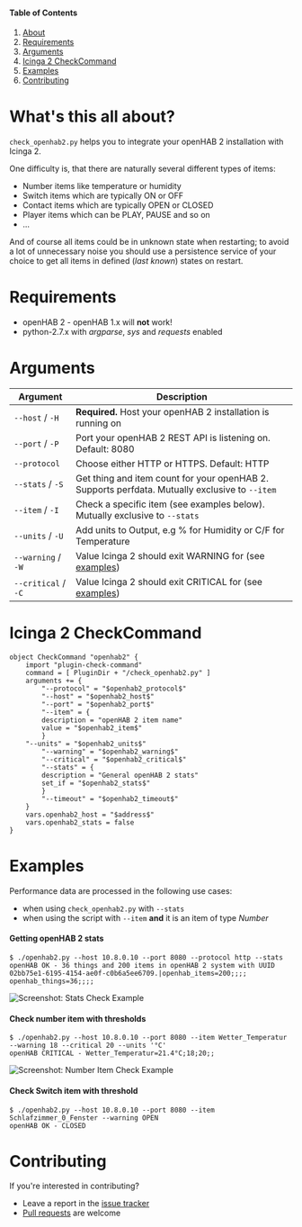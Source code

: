 #### Table of Contents

1. [About](#whats-this-all-about)
2. [Requirements](#requirements)
3. [Arguments](#arguments)
4. [Icinga 2 CheckCommand](#icinga-2-checkcommand)
4. [Examples](#examples)
5. [Contributing](#contributing)

# What's this all about?
`check_openhab2.py` helps you to integrate your openHAB 2 installation with Icinga 2.

One difficulty is, that there are naturally several different types of items:
* Number items like temperature or humidity
* Switch items which are typically ON or OFF
* Contact items which are typically OPEN or CLOSED
* Player items which can be PLAY, PAUSE and so on
* ...

And of course all items could be in unknown state when restarting; to avoid a lot of unnecessary noise you should use a persistence service of your choice to get all items in defined (*last known*) states on restart.

# Requirements
* openHAB 2 - openHAB 1.x will **not** work!
* python-2.7.x with *argparse*, *sys* and *requests* enabled

# Arguments
| Argument            | Description
| --------------------|----------------------------------------------------------------------
| `--host` / `-H`     | **Required.** Host your openHAB 2 installation is running on
| `--port` / `-P`     | Port your openHAB 2 REST API is listening on. Default: 8080
| `--protocol`        | Choose either HTTP or HTTPS. Default: HTTP
| `--stats` / `-S`    | Get thing and item count for your openHAB 2. Supports perfdata. Mutually exclusive to `--item`
| `--item` / `-I`     | Check a specific item (see examples below). Mutually exclusive to `--stats`
| `--units` / `-U`    | Add units to Output, e.g % for Humidity or C/F for Temperature
| `--warning` / `-W`  | Value Icinga 2 should exit WARNING for (see [examples](#examples))
| `--critical` / `-C` | Value Icinga 2 should exit CRITICAL for (see [examples](#examples))

# Icinga 2 CheckCommand
```
object CheckCommand "openhab2" {
    import "plugin-check-command"
    command = [ PluginDir + "/check_openhab2.py" ]
    arguments += {
        "--protocol" = "$openhab2_protocol$"
        "--host" = "$openhab2_host$"
        "--port" = "$openhab2_port$"
        "--item" = {
		description = "openHAB 2 item name"
		value = "$openhab2_item$"
		}
	"--units" = "$openhab2_units$"
        "--warning" = "$openhab2_warning$"
        "--critical" = "$openhab2_critical$"
        "--stats" = {
		description = "General openHAB 2 stats"
		set_if = "$openhab2_stats$"
		}
        "--timeout" = "$openhab2_timeout$"
    }
    vars.openhab2_host = "$address$"
    vars.openhab2_stats = false
}
```

# Examples
Performance data are processed in the following use cases:
* when using `check_openhab2.py` with `--stats` 
* when using the script with `--item` **and** it is an item of type *Number*

#### Getting openHAB 2 stats
```
$ ./openhab2.py --host 10.8.0.10 --port 8080 --protocol http --stats
openHAB OK - 36 things and 200 items in openHAB 2 system with UUID 02bb75e1-6195-4154-ae0f-c0b6a5ee6709.|openhab_items=200;;;; openhab_things=36;;;;
```

![Screenshot: Stats Check Example](doc/screenshots/icingaweb2_stats_example.jpg)

#### Check number item with thresholds
```
$ ./openhab2.py --host 10.8.0.10 --port 8080 --item Wetter_Temperatur --warning 18 --critical 20 --units '°C'
openHAB CRITICAL - Wetter_Temperatur=21.4°C;18;20;;
```

![Screenshot: Number Item Check Example](doc/screenshots/icingaweb2_number_example.jpg)

#### Check Switch item with threshold
```
$ ./openhab2.py --host 10.8.0.10 --port 8080 --item Schlafzimmer_0_Fenster --warning OPEN
openHAB OK - CLOSED
```

# Contributing
If you're interested in contributing?
* Leave a report in the [issue tracker](https://github.com/sysadmama/icinga2-plugin-openhab2/issues)
* [Pull requests](https://github.com/sysadmama/icinga2-plugin-openhab2/pulls) are welcome
